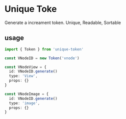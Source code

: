 # Unique Toke

Generate a increament token.
Unique, Readable, Sortable


## usage

```typescript
import { Token } from 'unique-token'

const VNodeID = new Token('vnode')

const VNodeView = {
  id: VNodeID.generate()
  type: 'View',
  props: {}
}

const VNodeImage = {
  id: VNodeID.generate()
  type: 'image',
  props: {}
}

```